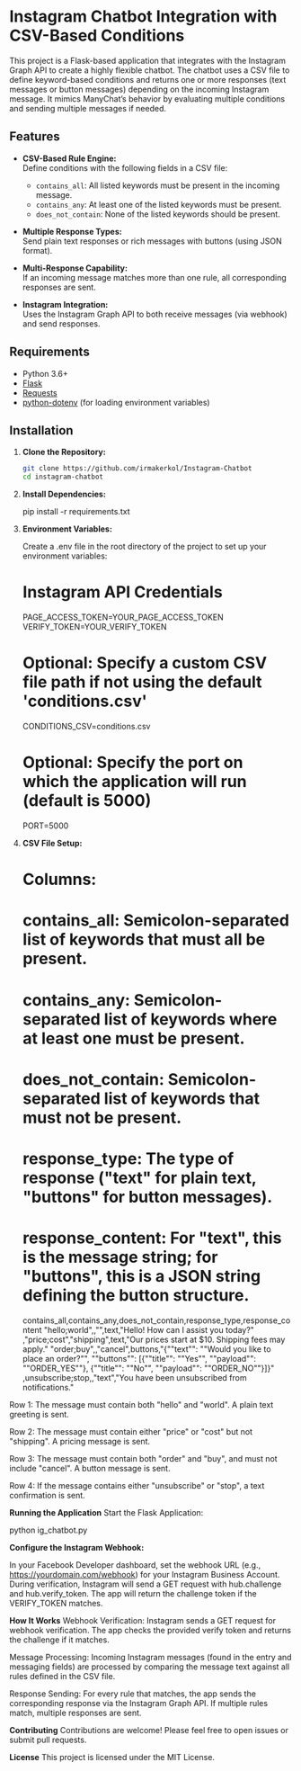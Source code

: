 # Instagram Chatbot Integration with CSV-Based Conditions

This project is a Flask-based application that integrates with the Instagram Graph API to create a highly flexible chatbot. The chatbot uses a CSV file to define keyword-based conditions and returns one or more responses (text messages or button messages) depending on the incoming Instagram message. It mimics ManyChat’s behavior by evaluating multiple conditions and sending multiple messages if needed.

## Features

- **CSV-Based Rule Engine:**  
  Define conditions with the following fields in a CSV file:
  - `contains_all`: All listed keywords must be present in the incoming message.
  - `contains_any`: At least one of the listed keywords must be present.
  - `does_not_contain`: None of the listed keywords should be present.
  
- **Multiple Response Types:**  
  Send plain text responses or rich messages with buttons (using JSON format).

- **Multi-Response Capability:**  
  If an incoming message matches more than one rule, all corresponding responses are sent.

- **Instagram Integration:**  
  Uses the Instagram Graph API to both receive messages (via webhook) and send responses.

## Requirements

- Python 3.6+
- [Flask](https://flask.palletsprojects.com/)
- [Requests](https://docs.python-requests.org/)
- [python-dotenv](https://github.com/theskumar/python-dotenv) (for loading environment variables)

## Installation

1. **Clone the Repository:**

   ```bash
   git clone https://github.com/irmakerkol/Instagram-Chatbot
   cd instagram-chatbot

   
2. **Install Dependencies:**

   pip install -r requirements.txt


3. **Environment Variables:**

    Create a .env file in the root directory of the project to set up your environment variables:
    # Instagram API Credentials
    PAGE_ACCESS_TOKEN=YOUR_PAGE_ACCESS_TOKEN
    VERIFY_TOKEN=YOUR_VERIFY_TOKEN
    
    # Optional: Specify a custom CSV file path if not using the default 'conditions.csv'
    CONDITIONS_CSV=conditions.csv
    
    # Optional: Specify the port on which the application will run (default is 5000)
    PORT=5000

   
5. **CSV File Setup:**
    # Columns:
    # contains_all: Semicolon-separated list of keywords that must all be present.
    # contains_any: Semicolon-separated list of keywords where at least one must be present.
    # does_not_contain: Semicolon-separated list of keywords that must not be present.
    # response_type: The type of response ("text" for plain text, "buttons" for button messages).
    # response_content: For "text", this is the message string; for "buttons", this is a JSON string defining the button structure.
    contains_all,contains_any,does_not_contain,response_type,response_content
    "hello;world",,"",text,"Hello! How can I assist you today?"
    ,"price;cost","shipping",text,"Our prices start at $10. Shipping fees may apply."
    "order;buy",,"cancel",buttons,"{""text"": ""Would you like to place an order?"", ""buttons"": [{""title"": ""Yes"", ""payload"": ""ORDER_YES""}, {""title"": ""No"", ""payload"": ""ORDER_NO""}]}"
    ,unsubscribe;stop,,"text","You have been unsubscribed from notifications."

  Row 1: The message must contain both "hello" and "world". A plain text greeting is sent.

  Row 2: The message must contain either "price" or "cost" but not "shipping". A pricing message is sent.
  
  Row 3: The message must contain both "order" and "buy", and must not include "cancel". A button message is sent.
  
  Row 4: If the message contains either "unsubscribe" or "stop", a text confirmation is sent.

**Running the Application**
Start the Flask Application:

python ig_chatbot.py

**Configure the Instagram Webhook:**

In your Facebook Developer dashboard, set the webhook URL (e.g., https://yourdomain.com/webhook) for your Instagram Business Account. During verification, Instagram will send a GET request with hub.challenge and hub.verify_token. The app will return the challenge token if the VERIFY_TOKEN matches.


**How It Works**
Webhook Verification:
Instagram sends a GET request for webhook verification. The app checks the provided verify token and returns the challenge if it matches.

Message Processing:
Incoming Instagram messages (found in the entry and messaging fields) are processed by comparing the message text against all rules defined in the CSV file.

Response Sending:
For every rule that matches, the app sends the corresponding response via the Instagram Graph API. If multiple rules match, multiple responses are sent.

**Contributing**
Contributions are welcome! Please feel free to open issues or submit pull requests.

**License**
This project is licensed under the MIT License.



